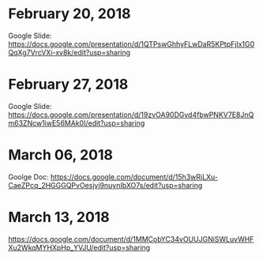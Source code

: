 # February 20, 2018

Google Slide:
https://docs.google.com/presentation/d/1QTPswGhhyFLwDaR5KPtpFjIx1G0QqXg7VrcVXi-xv8k/edit?usp=sharing

# February 27, 2018

Google Slide:
https://docs.google.com/presentation/d/19zvOA90DGvd4fbwPNKV7E8JnQm63ZNcw1iwE56MAk0I/edit?usp=sharing

# March 06, 2018

Goolge Doc:
https://docs.google.com/document/d/15h3wRjLXu-CaeZPcq_2HGGGQPvOesjvj9nuynIbXO7s/edit?usp=sharing

# March 13, 2018
https://docs.google.com/document/d/1MMCobYC34vOUUJGNiSWLuvWHFXu2WkqMYHXpHp_YVJU/edit?usp=sharing
